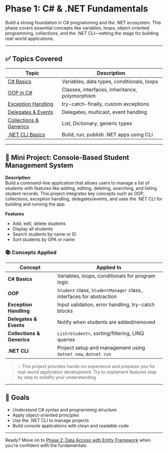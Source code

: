# Phase 1: C# & .NET Fundamentals

Build a strong foundation in C# programming and the .NET ecosystem. This phase covers essential concepts like variables, loops, object-oriented programming, collections, and the .NET CLI—setting the stage for building real-world applications.

---

## ✅ Topics Covered

 Topic | Description 
-------|-------------
 [C# Basics](contents/csharp-basics.md) | Variables, data types, conditionals, loops 
 [OOP in C#](contents/oop-in-csharp.md) | Classes, interfaces, inheritance, polymorphism 
 [Exception Handling](contents/exception-handling.md) | try-catch-finally, custom exceptions 
 [Delegates & Events](contents/delegates-and-events.md) | Delegates, multicast, event handling
 [Collections & Generics](contents/collection-and-generics.md) | List, Dictionary, generic types
 [.NET CLI Basics](contents/dotnet-cli-basics.md) | Build, run, publish .NET apps using CLI 
---

## 🧮 Mini Project: Console-Based Student Management System

**Description**:  
Build a command-line application that allows users to manage a list of students with features like adding, editing, deleting, searching, and listing student records. This project integrates key concepts such as OOP, collections, exception handling, delegates/events, and uses the .NET CLI for building and running the app.

 **Features**
- Add, edit, delete students
- Display all students
- Search students by name or ID
- Sort students by GPA or name


### 📚 Concepts Applied

| Concept | Applied In |
|--------|-------------|
| **C# Basics** | Variables, loops, conditionals for program logic |
| **OOP** | `Student` class, `StudentManager` class, interfaces for abstraction |
| **Exception Handling** | Input validation, error handling, try-catch blocks |
| **Delegates & Events** | Notify when students are added/removed |
| **Collections & Generics** | `List<Student>`, sorting/filtering, LINQ queries |
| **.NET CLI** | Project setup and management using `dotnet new`, `dotnet run` |


> 💡 This project provides hands-on experience and prepares you for real-world application development. Try to implement features step by step to solidify your understanding.

---

## 🎯 Goals

- Understand C# syntax and programming structure
- Apply object-oriented principles
- Use the .NET CLI to manage projects
- Build console applications with clean and readable code

---

Ready? Move on to [Phase 2: Data Access with Entity Framework](phase-2-webapi.md) when you're confident with the fundamentals.
